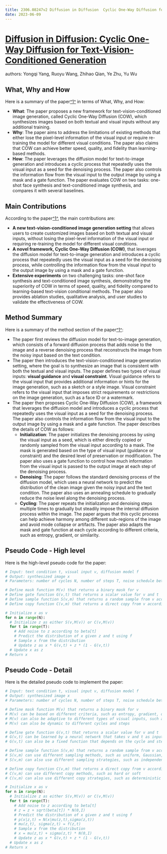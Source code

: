 ```yaml
---
title: 2306.08247v2 Diffusion in Diffusion  Cyclic One-Way Diffusion for Text-Vision-Conditioned Generation
date: 2023-06-09
---
```


# [Diffusion in Diffusion: Cyclic One-Way Diffusion for Text-Vision-Conditioned Generation](http://arxiv.org/abs/2306.08247v2)

authors: Yongqi Yang, Ruoyu Wang, Zhihao Qian, Ye Zhu, Yu Wu


## What, Why and How

[1]: https://arxiv.org/abs/2306.08247v2 "[2306.08247v2] Diffusion in Diffusion: Cyclic One-Way Diffusion for ..."
[2]: https://arxiv.org/pdf/2306.08247v2.pdf "arXiv:2306.08247v2 [cs.CV] 17 Jun 2023"
[3]: https://arxiv.org/pdf/2306.08247 "PDF for 2306.08247 - arXiv.org"

Here is a summary of the paper[^1^][1] in terms of What, Why, and How:

- **What**: The paper proposes a new framework for text-vision-conditioned image generation, called Cyclic One-Way Diffusion (COW), which synthesizes images based on both textual and visual inputs without any additional training.
- **Why**: The paper aims to address the limitations of existing methods that either lose the pixel-level information of the visual input or require re-training the model for different visual conditions. The paper also claims that COW can achieve better speed, quality, and fidelity than learning-based methods.
- **How**: The paper leverages the diffusion model for text-to-image generation and introduces a cyclic process that repeatedly uses the visual input as a seed for the denoising process. The paper also controls the information flow from the visual input to the output image by using a mask and a gate function. The paper evaluates COW on two tasks: one-shot face synthesis and text-conditioned image synthesis, and compares it with several baselines.


## Main Contributions

[1]: https://arxiv.org/abs/2306.08247v2 "[2306.08247v2] Diffusion in Diffusion: Cyclic One-Way Diffusion for ..."
[2]: https://arxiv.org/pdf/2306.08247v2.pdf "arXiv:2306.08247v2 [cs.CV] 17 Jun 2023"
[3]: https://arxiv.org/pdf/2306.08247 "PDF for 2306.08247 - arXiv.org"

According to the paper[^1^][1], the main contributions are:

- **A new text-vision-conditioned image generation setting** that allows users to create customized images based on both textual and visual inputs, without losing the pixel-level information of the visual input or requiring re-training the model for different visual conditions.
- **A novel framework, Cyclic One-Way Diffusion (COW)**, that leverages the diffusion model for text-to-image generation and introduces a cyclic process that repeatedly uses the visual input as a seed for the denoising process, while controlling the information flow from the visual input to the output image by using a mask and a gate function.
- **Extensive experiments** on two challenging tasks: one-shot face synthesis and text-conditioned image synthesis, demonstrating the superiority of COW in terms of speed, quality, and fidelity compared to learning-based text-vision conditional methods. The paper also provides ablation studies, qualitative analysis, and user studies to validate the effectiveness of COW.


## Method Summary

[1]: https://arxiv.org/abs/2306.08247v2 "[2306.08247v2] Diffusion in Diffusion: Cyclic One-Way Diffusion for ..."
[2]: https://arxiv.org/pdf/2306.08247v2.pdf "arXiv:2306.08247v2 [cs.CV] 17 Jun 2023"
[3]: https://arxiv.org/pdf/2306.08247 "PDF for 2306.08247 - arXiv.org"

Here is a summary of the method section of the paper[^1^][1]:

- The paper first reviews the diffusion model for text-to-image generation, which consists of a forward diffusion process that adds noise to the image and a reverse denoising process that reconstructs the image from the noisy input based on the text condition.
- The paper then introduces the text-vision-conditioned image generation setting, where the goal is to synthesize an image that is consistent with both the textual and visual inputs. The paper defines two types of visual inputs: **visual guidance** and **visual constraint**. Visual guidance refers to the visual input that provides additional information or hints for the image generation, such as a sketch or a style image. Visual constraint refers to the visual input that imposes strict requirements or restrictions on the image generation, such as a face ID or a watermark.
- The paper then proposes Cyclic One-Way Diffusion (COW), a framework that leverages the diffusion model and introduces a cyclic process that repeatedly uses the visual input as a seed for the denoising process. The paper also controls the information flow from the visual input to the output image by using a mask and a gate function. The paper describes the details of COW as follows:
  - **Initialization**: The paper initializes the denoising process by using the visual input as a seed, which is either directly copied or randomly sampled from the visual input according to a mask. The mask is generated based on the type of visual input (guidance or constraint) and the desired level of preservation or modification. The paper also uses a gate function to control how much information from the visual input is passed to the output image at each step of the denoising process.
  - **Denoising**: The paper follows the standard denoising process of the diffusion model, which uses a neural network to predict the distribution of the clean image given the noisy input and the text condition. The paper also uses an annealing schedule to gradually reduce the noise level along the denoising process.
  - **Cycling**: The paper repeats the initialization and denoising steps multiple times to gradually but steadily impose the internal diffusion process within the image. The paper argues that this cyclic process can help achieve harmony among different sub-regions of the image and avoid mode collapse or artifacts. The paper also adapts the mask and gate function at each cycle according to different criteria, such as entropy, gradient, or similarity.


## Pseudo Code - High level

Here is the high-level pseudo code for the paper:

```python
# Input: text condition t, visual input v, diffusion model f
# Output: synthesized image x
# Parameters: number of cycles N, number of steps T, noise schedule beta

# Define mask function M(v) that returns a binary mask for v
# Define gate function G(v,t) that returns a scalar value for v and t
# Define sample function S(v,m) that returns a random sample from v according to m
# Define copy function C(v,m) that returns a direct copy from v according to m

# Initialize x as v
for n in range(N):
  # Initialize z as either S(v,M(v)) or C(v,M(v))
  for t in range(T):
    # Add noise to z according to beta[t]
    # Predict the distribution of x given z and t using f
    # Sample x from the distribution
    # Update z as x * G(v,t) + z * (1 - G(v,t))
  # Update x as z
# Return x
```


## Pseudo Code - Detail

Here is the detailed pseudo code to implement the paper:

```python
# Input: text condition t, visual input v, diffusion model f
# Output: synthesized image x
# Parameters: number of cycles N, number of steps T, noise schedule beta

# Define mask function M(v) that returns a binary mask for v
# M(v) can be based on different criteria, such as entropy, gradient, or similarity
# M(v) can also be adaptive to different types of visual inputs, such as guidance or constraint
# M(v) can also be dynamic to different cycles and steps

# Define gate function G(v,t) that returns a scalar value for v and t
# G(v,t) can be learned by a neural network that takes v and t as inputs
# G(v,t) can also be a fixed function that depends on the cycle and step index

# Define sample function S(v,m) that returns a random sample from v according to m
# S(v,m) can use different sampling methods, such as uniform, Gaussian, or Bernoulli
# S(v,m) can also use different sampling strategies, such as independent or correlated

# Define copy function C(v,m) that returns a direct copy from v according to m
# C(v,m) can use different copy methods, such as hard or soft
# C(v,m) can also use different copy strategies, such as deterministic or stochastic

# Initialize x as v
for n in range(N):
  # Initialize z as either S(v,M(v)) or C(v,M(v))
  for t in range(T):
    # Add noise to z according to beta[t]
    # z = z + sqrt(beta[t]) * N(0,I)
    # Predict the distribution of x given z and t using f
    # p(x|z,t) = N(x|mu(z,t),sigma(z,t))
    # mu(z,t), sigma(z,t) = f(z,t)
    # Sample x from the distribution
    # x = mu(z,t) + sigma(z,t) * N(0,I)
    # Update z as x * G(v,t) + z * (1 - G(v,t))
  # Update x as z
# Return x
```